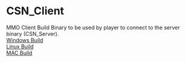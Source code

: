# CSN_Client
 MMO Client Build Binary to be used by player to connect to the server binary (CSN_Server).\
[Windows Build](https://www.dropbox.com/s/vdhblxfv78a8307/Windows.zip?dl=0) \
[Linux Build](https://www.dropbox.com/s/6kjhmglqwk9r8kq/Linux.zip?dl=0) \
[MAC Build](https://www.dropbox.com/sh/m0yd9iydd3qo3ke/AABIwgQlpiWnN8JG-EbLrRq2a?dl=0)
